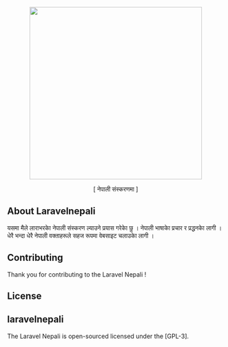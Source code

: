 <p align="center"><img src="https://preview.dragon-code.pro/laravel-lang/localize-your-app.svg?brand=laravel&mode=dark" width="400"></p>
<P align="center"> [ नेपाली संस्करणमा ]</p>


## About Laravelnepali
यसमा मैले लाराभरकाे नेपाली संस्करण ल्याउने प्रयास गरेकाे छु । नेपाली भाषाकाे प्रचार र प्रद्धनकाे लागी । धेरै भन्दा धेरै नेपाली वक्ताहरूले सहज रूपमा वेबसाइट चलाउकाे लागी । 

## Contributing
Thank you for contributing to the Laravel Nepali ! 

## License
## laravelnepali
The Laravel Nepali is open-sourced licensed under the [GPL-3].
